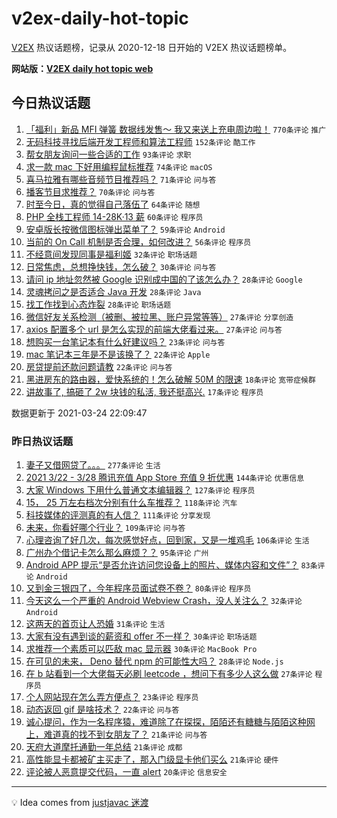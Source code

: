 # v2ex-daily-hot-topic

[V2EX](https://www.v2ex.com/) 热议话题榜，记录从 2020-12-18 日开始的 V2EX 热议话题榜单。

**网站版：[V2EX daily hot topic web](https://boojack.github.io/v2ex-daily-hot-topic-web/)**

## 今日热议话题

<!-- TODAY BEGIN -->

1. [「福利」新品 MFI 弹簧 数据线发售～ 我又来送上充电周边啦！](https://www.v2ex.com/t/764624) `770条评论` `推广`
1. [无码科技寻找后端开发工程师和算法工程师](https://www.v2ex.com/t/764662) `152条评论` `酷工作`
1. [帮女朋友询问一些合适的工作](https://www.v2ex.com/t/764478) `93条评论` `求职`
1. [求一款 mac 下好用编程鼠标推荐](https://www.v2ex.com/t/764509) `74条评论` `macOS`
1. [喜马拉雅有哪些音频节目推荐吗？](https://www.v2ex.com/t/764483) `71条评论` `问与答`
1. [播客节目求推荐？](https://www.v2ex.com/t/764522) `70条评论` `问与答`
1. [时至今日，真的觉得自己落伍了](https://www.v2ex.com/t/764683) `64条评论` `随想`
1. [PHP 全栈工程师 14-28K·13 薪](https://www.v2ex.com/t/764601) `60条评论` `程序员`
1. [安卓版长按微信图标弹出菜单了？](https://www.v2ex.com/t/764504) `59条评论` `Android`
1. [当前的 On Call 机制是否合理，如何改进？](https://www.v2ex.com/t/764466) `56条评论` `程序员`
1. [不经意间发现同事是福利姬](https://www.v2ex.com/t/764724) `32条评论` `职场话题`
1. [日常焦虑，总想挣快钱，怎么破？](https://www.v2ex.com/t/764652) `30条评论` `问与答`
1. [请问 ip 地址忽然被 Google 识别成中国的了该怎么办？](https://www.v2ex.com/t/764820) `28条评论` `Google`
1. [灵魂拷问之是否适合 Java 开发](https://www.v2ex.com/t/764794) `28条评论` `Java`
1. [找工作找到心态炸裂](https://www.v2ex.com/t/764726) `28条评论` `职场话题`
1. [微信好友关系检测（被删、被拉黑、账户异常等等）](https://www.v2ex.com/t/764563) `27条评论` `分享创造`
1. [axios 配置多个 url 是怎么实现的前端大佬看过来。](https://www.v2ex.com/t/764524) `27条评论` `问与答`
1. [想购买一台笔记本有什么好建议吗？](https://www.v2ex.com/t/764465) `23条评论` `问与答`
1. [mac 笔记本三年是不是该换了？](https://www.v2ex.com/t/764696) `22条评论` `Apple`
1. [房贷提前还款问题请教](https://www.v2ex.com/t/764658) `22条评论` `问与答`
1. [黑进房东的路由器，爱快系统的！怎么破解 50M 的限速](https://www.v2ex.com/t/764795) `18条评论` `宽带症候群`
1. [讲故事了, 搞砸了 2w 块钱的私活, 我还挺高兴.](https://www.v2ex.com/t/764686) `17条评论` `程序员`

数据更新于 2021-03-24 22:09:47

<!-- TODAY END -->

### 昨日热议话题

<!-- YESTERDAY BEGIN -->

1. [妻子又借网贷了。。。](https://www.v2ex.com/t/764250) `277条评论` `生活`
1. [2021 3/22 - 3/28 腾讯充值 App Store 充值 9 折优惠](https://www.v2ex.com/t/764122) `144条评论` `优惠信息`
1. [大家 Windows 下用什么普通文本编辑器？](https://www.v2ex.com/t/764246) `127条评论` `程序员`
1. [15， 25 万左右档次分别有什么车推荐？](https://www.v2ex.com/t/764121) `118条评论` `汽车`
1. [科技媒体的评测真的有人信？](https://www.v2ex.com/t/764120) `111条评论` `分享发现`
1. [未来，你看好哪个行业？](https://www.v2ex.com/t/764185) `109条评论` `问与答`
1. [心理咨询了好几次，每次感觉好点，回到家，又是一堆鸡毛](https://www.v2ex.com/t/764134) `106条评论` `生活`
1. [广州办个借记卡怎么那么麻烦？？](https://www.v2ex.com/t/764149) `95条评论` `广州`
1. [Android APP 提示“是否允许访问您设备上的照片、媒体内容和文件”？](https://www.v2ex.com/t/764119) `83条评论` `Android`
1. [又到金三银四了，今年程序员面试卷不卷？](https://www.v2ex.com/t/764224) `80条评论` `程序员`
1. [今天这么一个严重的 Android Webview Crash，没人关注么？](https://www.v2ex.com/t/764397) `32条评论` `Android`
1. [这两天的首页让人恐婚](https://www.v2ex.com/t/764339) `31条评论` `生活`
1. [大家有没有遇到谈的薪资和 offer 不一样？](https://www.v2ex.com/t/764163) `30条评论` `职场话题`
1. [求推荐一个素质可以匹敌 mac 显示器](https://www.v2ex.com/t/764154) `30条评论` `MacBook Pro`
1. [在可见的未来， Deno 替代 npm 的可能性大吗？](https://www.v2ex.com/t/764184) `28条评论` `Node.js`
1. [在 b 站看到一个大佬每天必刷 leetcode ，想问下有多少人这么做](https://www.v2ex.com/t/764432) `27条评论` `程序员`
1. [个人网站现在怎么弄方便点？](https://www.v2ex.com/t/764293) `23条评论` `程序员`
1. [动态返回 gif 是啥技术？](https://www.v2ex.com/t/764351) `22条评论` `问与答`
1. [诚心提问，作为一名程序猿，难道除了在探探，陌陌还有糖糖与陌陌这种网上，难道真的找不到女朋友了？](https://www.v2ex.com/t/764329) `21条评论` `问与答`
1. [天府大道摩托通勤一年总结](https://www.v2ex.com/t/764168) `21条评论` `成都`
1. [高性能显卡都被矿主买走了，那入门级显卡他们买么](https://www.v2ex.com/t/764148) `21条评论` `硬件`
1. [评论被人恶意提交代码，一直 alert](https://www.v2ex.com/t/764367) `20条评论` `信息安全`

<!-- YESTERDAY END -->

---

💡 Idea comes from [justjavac 迷渡](https://github.com/justjavac/)
